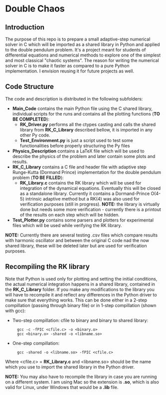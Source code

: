 # Double Chaos

## Introduction
The purpose of this repo is to prepare a small adaptive-step numerical solver in C which will be imported as a shared library in Python and applied to the double pendulum problem.
It's a project meant for students of differential equations and numerical methods to explore one of the simplest and most classical "chaotic systems".
The reason for writing the numerical solver in C is to make it faster as compared to a pure Python implementation.
I envision reusing it for future projects as well.

## Code Structure
The code and description is distributed in the following subfolders:

- **Main_Code** contains the main Python file using the C shared library, individual scripts for the runs and contains all the plotting functions (**TO BE COMPLETED**):
    - **RK_Driver.py** performs all the ctypes casting and calls the shared library from **RK_C_Library** described bellow, it is imported in any other Py code.
    - **Test_Environment.py** is just a script used to test some functionalities before properly structuring the Py files
- **Physics_Description** contains a LaTeX file which will be used to describe the physics of the problem and later contain some plots and results.
- **RK_C_Library** contains a C file and header file with adaptive step Runge-Kutta (Dormand Prince) implementation for the double pendulum problem (**TO BE FILLED**): 
    - **RK_Library.c** contains the RK library which will be used for integration of the dynamical equations. Eventually this will be closed as a standalone library. Currently it contains a Dormand-Prince O(4-5) intrinsic adaptive method but a RK(4) was also used for verification purposes (still in progress). 
    **NOTE:** the library is virtually done but needs some more verification - currently there is a printout of the results on each step which will be hidden.
- **Test_Plotter.py** contains some parsers and plotters for experimental files which will be used while verifying the RK library.

**NOTE:** Currently there are several testing .csv files which compare results with harmonic oscillator and between the original C code nad the now shared library, these will be deleted later but are used for verification purposes.

## Recompiling the RK library
Note that Python is used only for plotting and setting the initial conditions, the actual numerical integration happens in a shared library, contained in the **RK_C_Library** folder.
If you make any modifications to the library you will have to recompile it and reflect any differences in the Python driver to make sure that everything works.
This can be done either in a 2-step compillation (passing through binary file) or in 1-step
compillation (shown with gcc):
- Two-step compillation: cfile to binary and binary to shared library:
  
        gcc -c -fPIC <cfile.c> -o <binary.o> 
        gcc <binary.o> -shared -o <libname.so>

- One-step compillation:
        
        gcc -shared -o <libname.so> -fPIC <cfile.c>
Where <cfile.c> = **RK_Library.c** and <libname.so> should be the name which you use to import the shared library in the Python driver. 

**NOTE:** You may also have to recompile the library in case you are running on a different system. I am using Mac so the extension is **.so**, which is also valid for Linux, under Windows that would be a **.lib** file.

